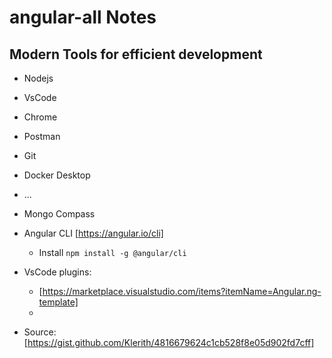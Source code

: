 # angular-all Notes


## Modern Tools for efficient development

- Nodejs
- VsCode
- Chrome
- Postman
- Git
- Docker Desktop
- ...
- Mongo Compass

- Angular CLI [https://angular.io/cli]
    - Install `npm install -g @angular/cli`


- VsCode plugins:
    - [https://marketplace.visualstudio.com/items?itemName=Angular.ng-template]
    - 

- Source: [https://gist.github.com/Klerith/4816679624c1cb528f8e05d902fd7cff]